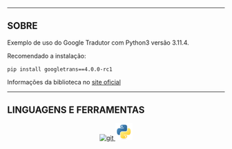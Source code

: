 <hr><h2 align="left">SOBRE</h2>
<p align="left">
    Exemplo de uso do Google Tradutor com Python3 versão 3.11.4.

<p align="left">
    Recomendado a instalação:
    
    pip install googletrans==4.0.0-rc1
</p>
<p align="left">
    Informações da biblioteca no <a href="https://py-googletrans.readthedocs.io/en/latest/">site oficial</a>
    
</p>

<hr><h2 align="left">LINGUAGENS E FERRAMENTAS</h2>
<p align="center">
    <a href="https://git-scm.com/" target="_blank" rel="noreferrer"> 
        <img src="https://www.vectorlogo.zone/logos/git-scm/git-scm-icon.svg" alt="git" width="40" height="40"/> 
    </a>
    <a href="https://www.python.org" target="_blank" rel="noreferrer"> 
        <img src="https://raw.githubusercontent.com/devicons/devicon/master/icons/python/python-original.svg" alt="python" width="40" height="40"/> 
    </a> 
</p>